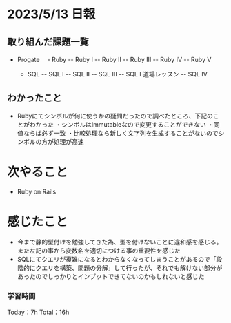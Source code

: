 # 2023/5/13 日報

## 取り組んだ課題一覧
- Progate
　- Ruby
  -- Ruby Ⅰ
  -- Ruby Ⅱ
  -- Ruby Ⅲ
  -- Ruby Ⅳ
  -- Ruby Ⅴ

  - SQL
  -- SQL I
  -- SQL II
  -- SQL III
  -- SQL Ⅰ 道場レッスン
  -- SQL IV

## わかったこと
- Rubyにてシンボルが何に使うかの疑問だったので調べたところ、下記のことがわかった
  ・シンボルはImmutableなので変更することができない
  ・同値ならば必ず一致
  ・比較処理なら新しく文字列を生成することがないのでシンボルの方が処理が高速

# 次やること
- Ruby on Rails

# 感じたこと
- 今まで静的型付けを勉強してきた為、型を付けないことに違和感を感じる。また左記の事から変数名を適切につける事の重要性を感じた
- SQLにてクエリが複雑になるとわからなくなってしまうことがあるので「段階的にクエリを構築、問題の分解」して行ったが、それでも解けない部分があったのでしっかりとインプットできてないのかもしれないと感じた

### 学習時間
Today：7h Total：16h
